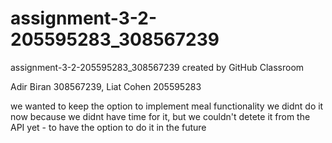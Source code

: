 # assignment-3-2-205595283_308567239
assignment-3-2-205595283_308567239 created by GitHub Classroom

Adir Biran 308567239, Liat Cohen 205595283

we wanted to keep the option to implement meal functionality 
we didnt do it now because we didnt have time for it, but we couldn't detete it from the API yet - to have the option to do it in the future

